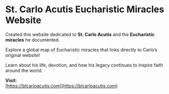 # St. Carlo Acutis Eucharistic Miracles Website

Created this website dedicated to **St. Carlo Acutis** and the **Eucharistic miracles** he documented.

Explore a global map of Eucharistic miracles that links directly to Carlo’s original website!

Learn about his life, devotion, and how his legacy continues to inspire faith around the world.

**Visit:**  
[https://blcarloacutis.com](https://blcarloacutis.com)
